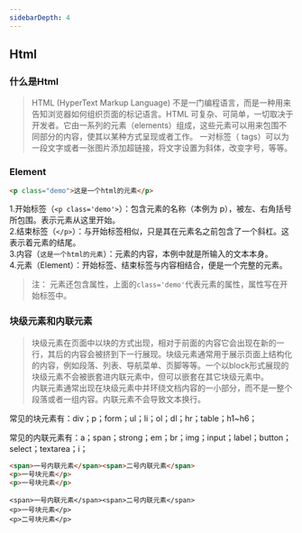 ```yaml
---
sidebarDepth: 4
---
```

## Html

### 什么是Html
> HTML (HyperText Markup Language) 不是一门编程语言，而是一种用来告知浏览器如何组织页面的标记语言。HTML 可复杂、可简单，一切取决于开发者。它由一系列的元素（elements）组成，这些元素可以用来包围不同部分的内容，使其以某种方式呈现或者工作。 一对标签（ tags）可以为一段文字或者一张图片添加超链接，将文字设置为斜体，改变字号，等等。




### Element

``` html
<p class="demo">这是一个html的元素</p>
```
1.开始标签（`<p class='demo'>`）：包含元素的名称（本例为 p），被左、右角括号所包围。表示元素从这里开始。   
2.结束标签（`</p>`）：与开始标签相似，只是其在元素名之前包含了一个斜杠。这表示着元素的结尾。     
3.内容（`这是一个html的元素`）：元素的内容，本例中就是所输入的文本本身。    
4.元素（Element）：开始标签、结束标签与内容相结合，便是一个完整的元素。   

> 注： 元素还包含属性，上面的`class='demo'`代表元素的属性，属性写在开始标签中。

### 块级元素和内联元素
> 块级元素在页面中以块的方式出现，相对于前面的内容它会出现在新的一行，其后的内容会被挤到下一行展现。块级元素通常用于展示页面上结构化的内容，例如段落、列表、导航菜单、页脚等等。一个以block形式展现的块级元素不会被嵌套进内联元素中，但可以嵌套在其它块级元素中。   
内联元素通常出现在块级元素中并环绕文档内容的一小部分，而不是一整个段落或者一组内容。内联元素不会导致文本换行。

常见的块元素有：div；p；form；ul；li；ol；dl；hr；table；h1~h6；

常见的内联元素有：a；span；strong；em；br；img；input；label；button；select；textarea；i；


``` html
<span>一号内联元素</span><span>二号内联元素</span>
<p>一号块元素</p>
<p>一号块元素</p>
```
``` webview
<span>一号内联元素</span><span>二号内联元素</span>
<p>一号块元素</p>
<p>二号块元素</p>
```
